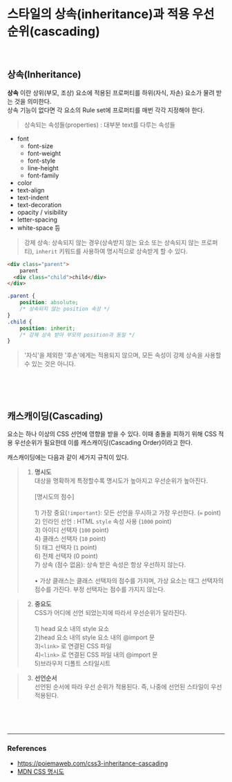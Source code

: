 # 스타일의 상속(inheritance)과 적용 우선 순위(cascading)
<br>

## 상속(Inheritance)

__상속__ 이란 상위(부모, 조상) 요소에 적용된 프로퍼티를 하위(자식, 자손) 요소가 물려 받는 것을 의미한다.<br> 상속 기능이 없다면 각 요소의 Rule set에 프로퍼티를 매번 각각 지정해야 한다.

> 상속되는 속성들(properties)
: 대부분 text를 다루는 속성들
- font
  - font-size
  - font-weight
  - font-style
  - line-height
  - font-family
- color
- text-align
- text-indent
- text-decoration
- opacity / visibility
- letter-spacing
- white-space 등
    
> 강제 상속: 상속되지 않는 경우(상속받지 않는 요소 또는 상속되지 않는 프로퍼티), `inherit` 키워드를 사용하여 명시적으로 상속받게 할 수 있다.<br>


```html
<div class="parent">
    parent
  <div class="child">child</div>
</div>
```
```css
.parent {
    position: absolute;
    /* 상속되지 않는 position 속성 */
}
.child {
    position: inherit;
    /* 강제 상속 받아 부모의 position과 동일 */
}
```
> '자식'을 제외한 '후손'에게는 적용되지 않으며, 모든 속성이 강제 상속을 사용할 수 있는 것은 아니다.

<br>
<br>
<br>

## 캐스캐이딩(Cascading)

요소는 하나 이상의 CSS 선언에 영향을 받을 수 있다. 이때 충돌을 피하기 위해 CSS 적용 우선순위가 필요한데 이를 캐스캐이딩(Cascading Order)이라고 한다.

캐스캐이딩에는 다음과 같이 세가지 규칙이 있다.
> 1. __명시도__
<br>대상을 명확하게 특정할수록 명시도가 높아지고 우선순위가 높아진다.
<br><br>[명시도의 점수]<br><br>1&rpar; 가장 중요(<code>!important</code>): 모든 선언을 무시하고 가장 우선한다. (`∞` point)<br>
2&rpar; 인라인 선언 : HTML <code>style</code> 속성 사용 (`1000` point)
<br>3&rpar; 아이디 선택자 (`100` point)
<br>4&rpar; 클래스 선택자 (`10` point)
<br>5&rpar; 태그 선택자 (`1` point)
<br>6&rpar; 전체 선택자 (0 point)
<br>7&rpar; 상속 (점수 없음): 상속 받은 속성은 항상 우선하지 않는다. <br><br>• 가상 클래스는 클래스 선택자의 점수를 가지며, 가상 요소는 태그 선택자의 점수를 가진다. 부정 선택자는 점수를 가지지 않는다.


> 2. __중요도__
<br>CSS가 어디에 선언 되었는지에 따라서 우선순위가 달라진다.
<br><br>
1&rpar; head 요소 내의 style 요소<Br>
2&rpar;head 요소 내의 style 요소 내의 @import 문<br>
3&rpar;`<link>` 로 연결된 CSS 파일<br>
4&rpar;`<link>` 로 연결된 CSS 파일 내의 @import 문<br>
5&rpar;브라우저 디폴트 스타일시트


> 3. __선언순서__
<br>선언된 순서에 따라 우선 순위가 적용된다. 즉, 나중에 선언된 스타일이 우선 적용된다.
<br>
<br>
<br>

---


### References
- https://poiemaweb.com/css3-inheritance-cascading
- [MDN CSS 명시도](https://developer.mozilla.org/ko/docs/Web/CSS/Specificity)